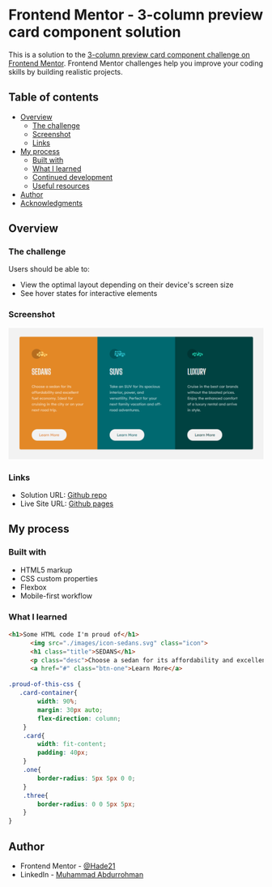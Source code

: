 # Frontend Mentor - 3-column preview card component solution

This is a solution to the [3-column preview card component challenge on Frontend Mentor](https://www.frontendmentor.io/challenges/3column-preview-card-component-pH92eAR2-). Frontend Mentor challenges help you improve your coding skills by building realistic projects. 

## Table of contents

- [Overview](#overview)
  - [The challenge](#the-challenge)
  - [Screenshot](#screenshot)
  - [Links](#links)
- [My process](#my-process)
  - [Built with](#built-with)
  - [What I learned](#what-i-learned)
  - [Continued development](#continued-development)
  - [Useful resources](#useful-resources)
- [Author](#author)
- [Acknowledgments](#acknowledgments)


## Overview

### The challenge

Users should be able to:

- View the optimal layout depending on their device's screen size
- See hover states for interactive elements

### Screenshot

![Screenshot](./images/Screenshot-desktop.png)

### Links

- Solution URL: [Github repo](https://github.com/Hade21/3-columns-preview-card)
- Live Site URL: [Github pages](https://hade21.github.io/3-columns-preview-card/)

## My process

### Built with

- HTML5 markup
- CSS custom properties
- Flexbox
- Mobile-first workflow

### What I learned

```html
<h1>Some HTML code I'm proud of</h1>
      <img src="./images/icon-sedans.svg" class="icon">
      <h1 class="title">SEDANS</h1>
      <p class="desc">Choose a sedan for its affordability and excellent fuel economy. Ideal for cruising in the city or on your next road trip.</p>
      <a href="#" class="btn-one">Learn More</a>
```
```css
.proud-of-this-css {
   .card-container{
        width: 90%;
        margin: 30px auto;
        flex-direction: column;
    }
    .card{
        width: fit-content;
        padding: 40px;
    }
    .one{
        border-radius: 5px 5px 0 0;
    }
    .three{
        border-radius: 0 0 5px 5px;
    }
}
```

## Author

- Frontend Mentor - [@Hade21](https://www.frontendmentor.io/profile/hade21)
- LinkedIn - [Muhammad Abdurrohman](https://www.linkedin.com/in/muhammad-a-589675141/)
